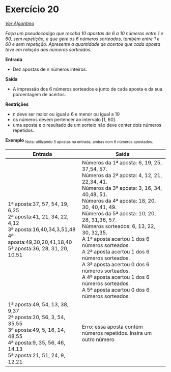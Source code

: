 # Exercício 20

[*Ver Algoritmo*](Algoritmo20.md)

 *Faça um pseudocódigo que receba 10 apostas de 6 a 10 números entre 1 e
60, sem repetição, e que gere os 6 números sorteados, também entre 1 e 60 e
sem repetição. Apresente a quantidade de acertos que cada aposta teve em
relação aos números sorteados.*


**Entrada**

- Dez apostas de n números inteiros.

**Saída**

- A impressão dos 6 números sorteados e junto de cada aposta e da sua
porcentagem de acertos.

**Restrições**

- n deve ser maior ou igual a 6 e menor ou igual a 10
- os números devem pertencer ao intervalo [1, 60].
- uma aposta e o resultado de um sorteio não deve conter dois números repetidos.

**Exemplo**
<sub>Nota: utilizando 5 apostas na entrada, ambas com 6 números apostados.


| Entrada | Saída |
|-|-|
|1ª aposta:37, 57, 54, 19, 6,25<br>2ª aposta:41, 21, 34, 22, 4,12<br>3ª aposta:16,40,34,3,51,48<br>4ª aposta:49,30,20,41,18,40<BR>5ª aposta:36, 28, 31, 20, 10,51|Números da 1ª aposta: 6, 19, 25, 37,54, 57.<BR>Números da 2ª aposta: 4, 12, 21, 22,34, 41.<BR>Números da 3ª aposta: 3, 16, 34, 40,48, 51.<BR>Números da 4ª aposta: 18, 20, 30, 40,41, 49.<BR>Números da 5ª aposta: 10, 20, 28, 31,36, 57.<BR>Números sorteados: 6, 13, 22, 30, 32,35.<BR>A 1ª aposta acertou 1 dos 6 números sorteados.<BR>A 2ª aposta acertou 1 dos 6 números sorteados.<BR>A 3ª aposta acertou 0 dos 6 números sorteados.<BR>A 4ª aposta acertou 1 dos 6 números sorteados.<BR>A 5ª aposta acertou 0 dos 6 números sorteados.|1ª aposta: 45, 10, 9, 35, 6, 27<BR>2ª aposta: 49, 39, 7, 45, 43,37<BR>3ª aposta: 5, 43, 21, 25, 47,35,<BR>4ª aposta: 28, 48, 30, 56, 11,60,<br>5ª aposta: 48, 25, 2, 26, 54,68|Erro: insira valores entre 1 e 60:|Erro: insira valores entre 1 e 60:|
|1ª aposta:49, 54, 13, 38, 9,37<BR>2ª aposta:20, 56, 3, 54, 35,55<BR>3ª aposta:49, 5, 16, 14, 48,55<BR>4ª aposta:9, 35, 56, 46, 14,13<BR>5ª aposta:21, 51, 24, 9, 12,21| Erro: essa aposta contém números repetidos. Insira um outro número|



